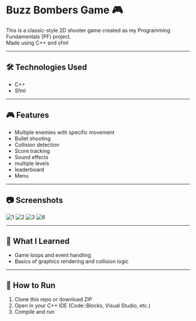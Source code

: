 # Buzz Bombers Game 🎮

This is a classic-style 2D shooter game created as my Programming Fundamentals (PF) project.  
Made using C++ and sfml

---

## 🛠️ Technologies Used
- C++
- Sfml
  
---

## 🎮 Features
- Multiple enemies with specific movement
- Bullet shooting
- Collision detection
- Score tracking
- Sound effects
- multiple levels
- leaderboard
- Menu


---

## 📷 Screenshots
![1](https://github.com/user-attachments/assets/b0d8aaa5-35ba-43bc-ab14-827d0abc6034)
![2](https://github.com/user-attachments/assets/45e31284-d455-49e7-b761-cd729238798a)
![3](https://github.com/user-attachments/assets/7216fb17-be22-41a6-8b11-22262ebcb2c8)
![6](https://github.com/user-attachments/assets/d14819f5-e0e2-4ec4-b1ea-0d01be3635ce)

---

## 🧠 What I Learned
- Game loops and event handling
- Basics of graphics rendering and collision logic
---

## 📂 How to Run
1. Clone this repo or download ZIP
2. Open in your C++ IDE (Code::Blocks, Visual Studio, etc.)
3. Compile and run

